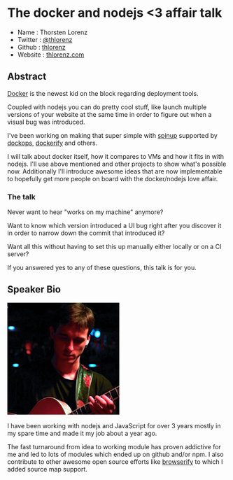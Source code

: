# The docker and nodejs <3 affair talk 

* Name      : Thorsten Lorenz 
* Twitter   : [@thlorenz][]
* Github    : [thlorenz][]
* Website   : [thlorenz.com][]

## Abstract

[Docker][] is the newest kid on the block regarding deployment tools.

Coupled with nodejs you can do pretty cool stuff, like launch multiple versions of your website at the same time in
order to figure out when a visual bug was introduced.

I've been working on making that super simple with [spinup][] supported by [dockops][], [dockerify][] and others.

I will talk about docker itself, how it compares to VMs and how it fits in with nodejs.  I'll use above mentioned and
other projects to show what's possible now.  Additionally I'll introduce awesome ideas that are now implementable to
hopefully get more people on board with the docker/nodejs love affair.

### The talk

Never want to hear "works on my machine" anymore?

Want to know which version introduced a UI bug right after you discover it in order to narrow down the commit that introduced it?

Want all this without having to set this up manually either locally or on a CI server?

If you answered yes to any of these questions, this talk is for you.

## Speaker Bio

![headshot](../images/thlorenz.png)

I have been working with nodejs and JavaScript for over 3 years mostly in my spare time and made it my job about a year
ago.

The fast turnaround from idea to working module has proven addictive for me and led to lots of modules which ended up on
github and/or npm. I also contribute to other awesome open source efforts like [browserify][] to which I added source
map support.

[@thlorenz]:http://twitter.com/thlorenz
[thlorenz]:http://github.com/thlorenz
[thlorenz.com]:http://thlorenz.com

[Docker]:https://www.docker.io/
[spinup]:https://github.com/thlorenz/spinup
[dockops]:https://github.com/thlorenz/dockops
[dockerify]:https://github.com/thlorenz/dockerify

[browserify]:https://github.com/substack/node-browserify
